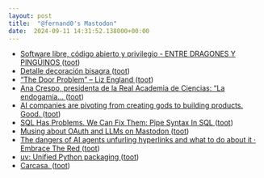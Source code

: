 ```yaml
---
layout: post
title:  "@fernand0's Mastodon"
date:  2024-09-11 14:31:52.138000+00:00
---
```

*  [Software libre, código abierto y privilegio - ENTRE DRAGONES Y PINGÜINOS ](https://angelesbroullon.gitlab.io/entredragonesypinguinos/2024/08/21/20240821-floss-y-privilegio) ([toot](https://mastodon.social/@fernand0/113119403188902901))
*  [Detalle decoración bisagra ](https://www.flickr.com/photos/fernand0/53946096771) ([toot](https://mastodon.social/@fernand0/113118685745242379))
*  [“The Door Problem” – Liz England ](https://lizengland.com/blog/2014/04/the-door-problem) ([toot](https://mastodon.social/@fernand0/113118627544847126))
*  [Ana Crespo, presidenta de la Real Academia de Ciencias: “La endogamia…  ](https://archive.fo/sr599) ([toot](https://mastodon.social/@fernand0/113118521101990498))
*  [AI companies are pivoting from creating gods to building products. Good. ](https://www.aisnakeoil.com/p/ai-companies-are-pivoting-from-creatin) ([toot](https://mastodon.social/@fernand0/113118167602702026))
*  [SQL Has Problems. We Can Fix Them: Pipe Syntax In SQL ](https://research.google/pubs/sql-has-problems-we-can-fix-them-pipe-syntax-in-sql) ([toot](https://mastodon.social/@fernand0/113118023458954728))
*  [Musing about OAuth and LLMs on Mastodon ](https://simonwillison.net/2024/Aug/24/oauth-llms) ([toot](https://mastodon.social/@fernand0/113117732473345529))
*  [The dangers of AI agents unfurling hyperlinks and what to do about it ·  Embrace The Red ](https://embracethered.com/blog/posts/2024/the-dangers-of-unfurling-and-what-you-can-do-about-it) ([toot](https://mastodon.social/@fernand0/113116961856792862))
*  [uv: Unified Python packaging ](https://astral.sh/blog/uv-unified-python-packagin) ([toot](https://mastodon.social/@fernand0/113116328808919540))
*  [Carcasa. ](https://avecesunafoto.wordpress.com/2024/09/10/carcasa) ([toot](https://mastodon.social/@fernand0/113114503745219103))
